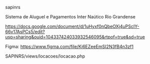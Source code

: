 sapinrs

Sistema de Aluguel e Pagamentos Inter Naútico Rio Grandense

https://docs.google.com/document/d/1uHyxf0nQbeOXj4uPScIY-66v17AsPCs5/edit?usp=sharing&ouid=104337424033932546095&rtpof=true&sd=true

Figma: https://www.figma.com/file/Ki6EZeeEmSI2N3fB4n3zf1

SAPINRS/views/locacoes/locacao.php